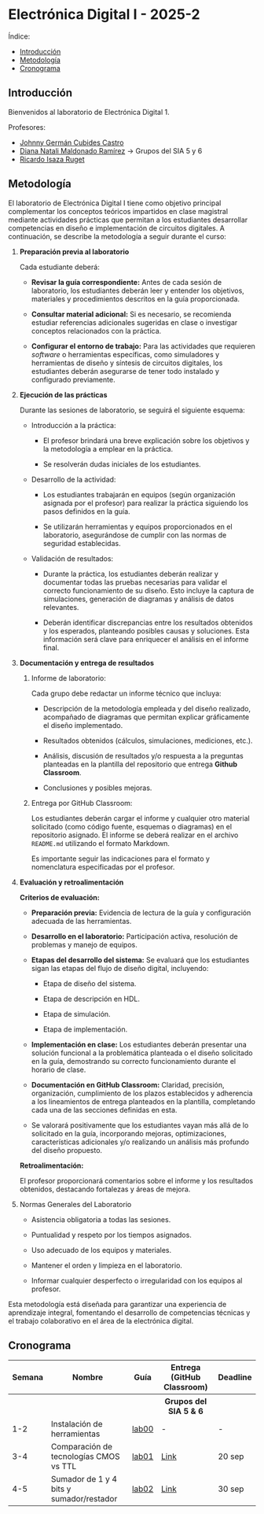 # Electrónica Digital I - 2025-2

Índice: 
- [Introducción](#introducción)
- [Metodología](#metodología)
- [Cronograma](#cronograma)

## Introducción 

Bienvenidos al laboratorio de Electrónica Digital 1.

Profesores:

* [Johnny Germán Cubides Castro](https://github.com/johnnycubides)
* [Diana Natali Maldonado Ramírez](https://github.com/DianaNatali) &rarr; Grupos del SIA 5 y 6
* [Ricardo Isaza Ruget]()


## Metodología

El laboratorio de Electrónica Digital I tiene como objetivo principal complementar los conceptos teóricos impartidos en clase magistral mediante actividades prácticas que permitan a los estudiantes desarrollar competencias en diseño e implementación de circuitos digitales. A continuación, se describe la metodología a seguir durante el curso:

1. **Preparación previa al laboratorio**

    Cada estudiante deberá:

    * **Revisar la guía correspondiente:** Antes de cada sesión de laboratorio, los estudiantes deberán leer y entender los objetivos, materiales y procedimientos descritos en la guía proporcionada.

    * **Consultar material adicional:** Si es necesario, se recomienda estudiar referencias adicionales sugeridas en clase o investigar conceptos relacionados con la práctica.

    * **Configurar el entorno de trabajo:** Para las actividades que requieren *software* o herramientas específicas, como simuladores y herramientas de diseño y síntesis de circuitos digitales, los estudiantes deberán asegurarse de tener todo instalado y configurado previamente.

2. **Ejecución de las prácticas**

    Durante las sesiones de laboratorio, se seguirá el siguiente esquema:

    * Introducción a la práctica:

      * El profesor brindará una breve explicación sobre los objetivos y la metodología a emplear en la práctica.

      * Se resolverán dudas iniciales de los estudiantes.

    * Desarrollo de la actividad:

      * Los estudiantes trabajarán en equipos (según organización asignada por el profesor) para realizar la práctica siguiendo los pasos definidos en la guía.

      * Se utilizarán herramientas y equipos proporcionados en el laboratorio, asegurándose de cumplir con las normas de seguridad establecidas.

    * Validación de resultados:

      * Durante la práctica, los estudiantes deberán realizar y documentar todas las pruebas necesarias para validar el correcto funcionamiento de su diseño. Esto incluye la captura de simulaciones, generación de diagramas y análisis de datos relevantes.

      * Deberán identificar discrepancias entre los resultados obtenidos y los esperados, planteando posibles causas y soluciones. Esta información será clave para enriquecer el análisis en el informe final.

3. **Documentación y entrega de resultados**

   1. Informe de laboratorio:

      Cada grupo debe redactar un informe técnico que incluya:

      * Descripción de la metodología empleada y del diseño realizado, acompañado de diagramas que permitan explicar gráficamente el diseño implementado. 

      * Resultados obtenidos (cálculos, simulaciones, mediciones, etc.).

      * Análisis, discusión de resultados y/o respuesta a la preguntas planteadas en la plantilla del repositorio que entrega **Github Classroom**.

      * Conclusiones y posibles mejoras.

    2. Entrega por GitHub Classroom:

        Los estudiantes deberán cargar el informe y cualquier otro material solicitado (como código fuente, esquemas o diagramas) en el repositorio asignado. El informe se deberá realizar en el archivo ```README.md``` utilizando el formato Markdown.

        Es importante seguir las indicaciones para el formato y nomenclatura especificadas por el profesor.

4. **Evaluación y retroalimentación**

    **Criterios de evaluación:**

    * **Preparación previa:** Evidencia de lectura de la guía y configuración adecuada de las herramientas.

    * **Desarrollo en el laboratorio:** Participación activa, resolución de problemas y manejo de equipos.

    * **Etapas del desarrollo del sistema:** Se evaluará que los estudiantes sigan las etapas del flujo de diseño digital, incluyendo:

      * Etapa de diseño del sistema.

      * Etapa de descripción en HDL.

      * Etapa de simulación.

      * Etapa de implementación.

    * **Implementación en clase:** Los estudiantes deberán presentar una solución funcional a la problemática planteada o el diseño solicitado en la guía, demostrando su correcto funcionamiento durante el horario de clase.

    * **Documentación en GitHub Classroom:** Claridad, precisión, organización, cumplimiento de los plazos establecidos y adherencia a los lineamientos de entrega planteados en la plantilla, completando cada una de las secciones definidas en esta.

    * Se valorará positivamente que los estudiantes vayan más allá de lo solicitado en la guía, incorporando mejoras, optimizaciones, características adicionales y/o realizando un análisis más profundo del diseño propuesto.

    **Retroalimentación:**

      El profesor proporcionará comentarios sobre el informe y los resultados obtenidos, destacando fortalezas y áreas de mejora.

5. Normas Generales del Laboratorio

    * Asistencia obligatoria a todas las sesiones.

    * Puntualidad y respeto por los tiempos asignados.

    * Uso adecuado de los equipos y materiales.

    * Mantener el orden y limpieza en el laboratorio.

    * Informar cualquier desperfecto o irregularidad con los equipos al profesor.

Esta metodología está diseñada para garantizar una experiencia de aprendizaje integral, fomentando el desarrollo de competencias técnicas y el trabajo colaborativo en el área de la electrónica digital.



## Cronograma

<table>
  <tr>
    <th>Semana</th>
    <th>Nombre</th>
    <th>Guía</th>
    <th>Entrega (GitHub Classroom)</th>
    <th>Deadline</th>
  </tr>
  <tr>
    <th></th>
    <th></th>
    <th></th>
    <th>Grupos del SIA 5 & 6</th>
    <th></th>
  </tr>
  <tr>
    <td>1-2</td>
    <td>Instalación de herramientas</td>
    <td><a href="/labs/lab00/README.md">lab00</a></td>
    <td>-</td>
    <td>-</td>
  </tr>
  <tr>
    <td>3-4</td>
    <td>Comparación de tecnologías CMOS vs TTL</td>
    <td><a href="/labs/lab01/README.md">lab01</a></td>
    <td><a href="https://classroom.github.com/a/dxepkfnI">Link</a></td>
    <td> 20 sep</td>
  </tr>
  <tr>
    <td>4-5</td>
    <td>Sumador de 1 y 4 bits y sumador/restador</td>
    <td><a href="/labs/lab02/README.md">lab02</a></td>
    <td><a href="">Link</a></td>
    <td> 30 sep</td>
  </tr>
 


